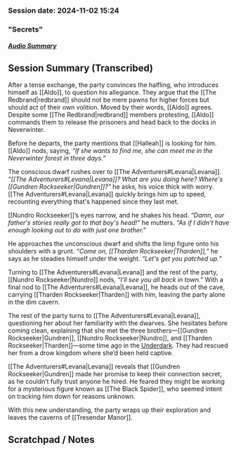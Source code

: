 ### Session date: 2024-11-02 15:24 
### "Secrets"
##### [Audio Summary](https://www.dropbox.com/scl/fo/lqiia8ky3y57lpmpchwis/ALKEXb6Zkp1R1a6j1cpnBjA?e=1&preview=Chapter+12+Secrets.mp4&rlkey=b50tqk3d9bm35izfufqcpmind&st=6kwgp0e8&dl=0)

## Session Summary (Transcribed)

After a tense exchange, the party convinces the halfling, who introduces himself as [[Aldo]], to question his allegiance. They argue that the [[The Redbrand|redbrand]] should not be mere pawns for higher forces but should act of their own volition. Moved by their words, [[Aldo]] agrees. Despite some [[The Redbrand|redbrand]] members protesting, [[Aldo]] commands them to release the prisoners and head back to the docks in Neverwinter.

Before he departs, the party mentions that [[Halleah]] is looking for him. [[Aldo]] nods, saying, _“If she wants to find me, she can meet me in the Neverwinter forest in three days.”_

The conscious dwarf rushes over to [[The Adventurers#Levana|Levana]]. _“[[The Adventurers#Levana|Levana]]? What are you doing here? Where's [[Gundren Rockseeker|Gundren]]?”_ he asks, his voice thick with worry. [[The Adventurers#Levana|Levana]] quickly brings him up to speed, recounting everything that's happened since they last met. 

[[Nundro Rockseeker]]’s eyes narrow, and he shakes his head. _“Damn, our father's stories really got to that boy's head!”_ he mutters. _“As if I didn’t have enough looking out to do with just one brother.”_

He approaches the unconscious dwarf and shifts the limp figure onto his shoulders with a grunt. _“Come on, [[Tharden Rockseeker|Tharden]],”_ he says as he steadies himself under the weight. _“Let's get you patched up.”_

Turning to [[The Adventurers#Levana|Levana]] and the rest of the party, [[Nundro Rockseeker|Nundro]] nods, _“I’ll see you all back in town.”_ With a final nod to [[The Adventurers#Levana|Levana]], he heads out of the cave, carrying [[Tharden Rockseeker|Tharden]] with him, leaving the party alone in the dim cavern.

The rest of the party turns to [[The Adventurers#Levana|Levana]], questioning her about her familiarity with the dwarves. She hesitates before coming clean, explaining that she met the three brothers—[[Gundren Rockseeker|Gundren]], [[Nundro Rockseeker|Nundro]], and [[Tharden Rockseeker|Tharden]]—some time ago in the [Underdark](https://forgottenrealms.fandom.com/wiki/Underdark). They had rescued her from a drow kingdom where she’d been held captive.

[[The Adventurers#Levana|Levana]] reveals that [[Gundren Rockseeker|Gundren]] made her promise to keep their connection secret, as he couldn’t fully trust anyone he hired. He feared they might be working for a mysterious figure known as [[The Black Spider]], who seemed intent on tracking him down for reasons unknown.

With this new understanding, the party wraps up their exploration and leaves the caverns of [[Tresendar Manor]].

## Scratchpad / Notes

